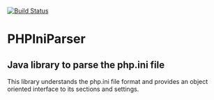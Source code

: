 
[![Build Status](https://travis-ci.org/santiagolizardo/phpiniparser.svg?branch=master)](https://travis-ci.org/santiagolizardo/phpiniparser)

# PHPIniParser

## Java library to parse the php.ini file

This library understands the php.ini file format and provides an object oriented interface to its sections and settings.

